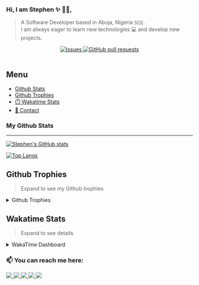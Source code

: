 ### Hi, I am Stephen ✨ 	:man_technologist:, 
> A Software Developer based in Abuja, Nigeria :nigeria: . <br />
> I am always eager to learn new technologies :computer: and develop new projects.

  <p align="center">
    <a href="https://github.com/Osalumense/github-readme-stats/issues">
      <img alt="Issues" src="https://img.shields.io/github/issues/Osalumense/github-readme-stats?color=0088ff" />
    </a>
    <a href="https://github.com/Osalumense/github-readme-stats/pulls">
      <img alt="GitHub pull requests" src="https://img.shields.io/github/issues-pr/Osalumense/github-readme-stats?color=0088ff" />
    </a>
    <br />
    <br />
  </p>
  
  ## Menu
  - [Github Stats](#my-github-stats)
  - [Github Trophies](#github-trophies)
  - [:stopwatch: Wakatime Stats](#wakatime-stats)
  - [📱 Contact](#-You-can-reach-me-here)

### My Github Stats 
- - - -
  
[![Stephen's GitHub stats](https://github-readme-stats.vercel.app/api?username=Osalumense&count_private=true&show_icons=true&theme=vue-dark)](https://github.com/Osalumense)

[![Top Langs](https://github-readme-stats.vercel.app/api/top-langs/?username=Osalumense&langs_count=8&layout=compact&theme=vue-dark)](https://github.com/Osalumense)

## Github Trophies
> Expand to see my Github trophies 
<details>
  <summary> 
    Github Trophies
  </summary>
  <p>
    <img src="https://github-profile-trophy.vercel.app/?username=Osalumense&theme=algolia&column=4">
  </p>
</details>

## Wakatime Stats
> Expand to see details
<details>
  <summary> 
    WakaTime Dashboard
  </summary>
  <p>
    <img src="https://wakatime.com/share/@steavean/8ba047a2-5f4f-488b-bcec-04dfd6ea44ce.svg" height="400" width="600">
  </p>
</details>
  
 ### 📫 You can reach me here:  
<a href="https://www.linkedin.com/in/akugbe-stephen/" target="_blank">
    <img src="https://img.shields.io/badge/linkedin-%230077B5.svg?&style=for-the-badge&logo=linkedin&logoColor=white" />
  </a>
<a href="https://www.instagram.com/_a_stephen/" target="_blank">
    <img src="https://img.shields.io/badge/instagram-%23E4405F.svg?&style=for-the-badge&logo=instagram&logoColor=white" />
  </a>
<a href="mailto:akugbestephen3@gmail.com" target="_blank">
    <img src="https://img.shields.io/badge/mail-%230077B5.svg?&style=for-the-badge&logo=gmail&logoColor=white" />
 </a>
 <a href="https://dev.to/osalumense" target="_blank">
    <img src="https://img.shields.io/badge/dev.to-0A0A0A?style=for-the-badge&logo=devdotto&logoColor=white">
 </a>
 
 <a href="https://twitter.com/Itz_Steavean" target="_blank">
  <img src="https://img.shields.io/badge/Twitter-1DA1F2?style=for-the-badge&logo=twitter&logoColor=white">
 </a>
  







<!--
**Osalumense/Osalumense** is a ✨ _special_ ✨ repository because its `README.md` (this file) appears on your GitHub profile.

Here are some ideas to get you started:

- 🔭 I’m currently working on ...
- 🌱 I’m currently learning ...
- 👯 I’m looking to collaborate on ...
- 🤔 I’m looking for help with ...
- 💬 Ask me about ...
- 📫 How to reach me: ...
- 😄 Pronouns: ...
- ⚡ Fun fact: ...
-->
